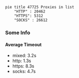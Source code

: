 
```mermaid
pie title 47725 Proxies in list
    "HTTP" : 20462
    "HTTPS": 5312
    "SOCKS" : 26612
```

### Some Info
#### Average Timeout

- mixed: 3.2s
- http: 1.3s
- https: 8.3s
- socks: 4.7s